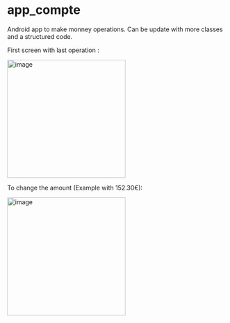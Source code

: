 # app_compte
Android app to make monney operations.
Can be update with more classes and a structured code.


First screen with last operation :

<img width="272" alt="image" src="https://user-images.githubusercontent.com/80546510/157630247-fb94783c-039f-4d74-9701-d1cd6255088b.png">


To change the amount (Example with 152.30€):

<img width="272" alt="image" src="https://user-images.githubusercontent.com/80546510/157630610-f9432f01-2fd1-49ec-bffc-ec1d88cc12a6.png">
